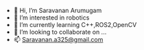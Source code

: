 - 👋 Hi, I’m Saravanan Arumugam
- 👀 I’m interested in robotics
- 🌱 I’m currently learning C++,ROS2,OpenCV
- 💞️ I’m looking to collaborate on ...
- 📫 Saravanan.a325@gmail.com

<!---
Sarwan1494/Sarwan1494 is a ✨ special ✨ repository because its `README.md` (this file) appears on your GitHub profile.
You can click the Preview link to take a look at your changes.
--->
